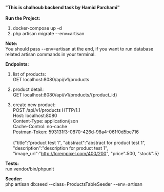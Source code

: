 <strong>"This is chalhoub backend task by Hamid Parchami"</strong><br><br>
<strong>Run the Project:</strong><br>
1. docker-compose up -d
2. php artisan migrate --env=artisan

<strong>Note:</strong><br>
You should pass --env=artisan at the end, if you want to run database related artisan commands in your terminal.

<strong>Endpoints:</strong><br>
1. list of products:<br>
GET localhost:8080/api/v1/products

2. product detail:<br>
GET localhost:8080/api/v1/products/{product_id}

3. create new product:<br>
POST /api/v1/products HTTP/1.1<br>
Host: localhost:8080<br>
Content-Type: application/json<br>
Cache-Control: no-cache<br>
Postman-Token: 593131f3-0870-426d-98a4-061f0d5be716<br><br>
{"title":"product test 1", "abstract":"abstract for product test 1", "description":"description for product test 1", "image_url":"http://lorempixel.com/400/200", "price":500, "stock":5}

<strong>Tests:</strong><br>
run vendor/bin/phpunit

<strong>Seeder:</strong><br>
php artisan db:seed --class=ProductsTableSeeder --env=artisan
